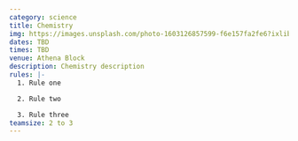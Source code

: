 ```yaml
---
category: science
title: Chemistry
img: https://images.unsplash.com/photo-1603126857599-f6e157fa2fe6?ixlib=rb-4.0.3&ixid=M3wxMjA3fDB8MHxzZWFyY2h8Mnx8Y2hlbWlzdHJ5fGVufDB8fDB8fHww&auto=format&fit=crop&w=900&q=60
dates: TBD
times: TBD
venue: Athena Block
description: Chemistry description
rules: |-
  1. Rule one

  2. Rule two

  3. Rule three
teamsize: 2 to 3
---
```

